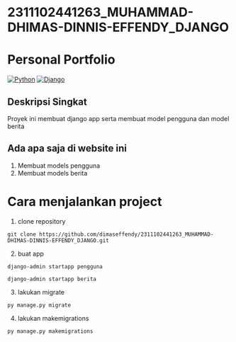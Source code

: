 # 2311102441263_MUHAMMAD-DHIMAS-DINNIS-EFFENDY_DJANGO

# Personal Portfolio

[![Python](https://img.shields.io/badge/Python-3776AB?logo=python&logoColor=fff)](#)
[![Django](https://img.shields.io/badge/Django-%23092E20.svg?logo=django&logoColor=white)](#)

## Deskripsi Singkat

Proyek ini membuat django app serta membuat model pengguna dan model berita

## Ada apa saja di website ini

1. Membuat models pengguna
2. Membuat models berita

# Cara menjalankan project

1. clone repository

```
git clone https://github.com/dimaseffendy/2311102441263_MUHAMMAD-DHIMAS-DINNIS-EFFENDY_DJANGO.git
```

2. buat app

```
django-admin startapp pengguna
```
```
django-admin startapp berita
```

3. lakukan migrate

```
py manage.py migrate
```

4. lakukan makemigrations

```
py manage.py makemigrations
```

